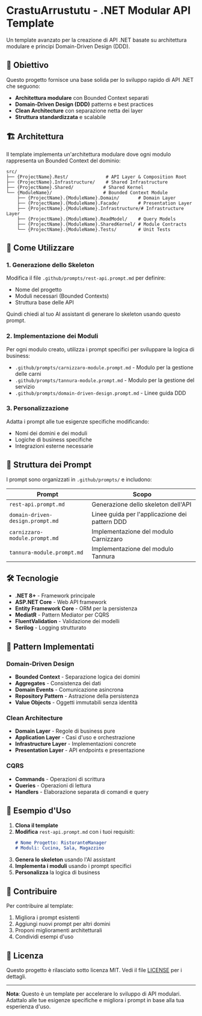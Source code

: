 # CrastuArrustutu - .NET Modular API Template

Un template avanzato per la creazione di API .NET basate su architettura modulare e principi Domain-Driven Design (DDD).

## 🎯 Obiettivo

Questo progetto fornisce una base solida per lo sviluppo rapido di API .NET che seguono:
- **Architettura modulare** con Bounded Context separati
- **Domain-Driven Design (DDD)** patterns e best practices
- **Clean Architecture** con separazione netta dei layer
- **Struttura standardizzata** e scalabile

## 🏗️ Architettura

Il template implementa un'architettura modulare dove ogni modulo rappresenta un Bounded Context del dominio:

```
src/
├── {ProjectName}.Rest/              # API Layer & Composition Root
├── {ProjectName}.Infrastructure/    # Shared Infrastructure
├── {ProjectName}.Shared/           # Shared Kernel
└── {ModuleName}/                   # Bounded Context Module
    ├── {ProjectName}.{ModuleName}.Domain/       # Domain Layer
    ├── {ProjectName}.{ModuleName}.Facade/       # Presentation Layer
    ├── {ProjectName}.{ModuleName}.Infrastructure/# Infrastructure Layer
    ├── {ProjectName}.{ModuleName}.ReadModel/    # Query Models
    ├── {ProjectName}.{ModuleName}.SharedKernel/ # Module Contracts
    └── {ProjectName}.{ModuleName}.Tests/        # Unit Tests
```

## 🚀 Come Utilizzare

### 1. Generazione dello Skeleton

Modifica il file `.github/prompts/rest-api.prompt.md` per definire:
- Nome del progetto
- Moduli necessari (Bounded Contexts)
- Struttura base delle API

Quindi chiedi al tuo AI assistant di generare lo skeleton usando questo prompt.

### 2. Implementazione dei Moduli

Per ogni modulo creato, utilizza i prompt specifici per sviluppare la logica di business:
- `.github/prompts/carnizzaro-module.prompt.md` - Modulo per la gestione delle carni
- `.github/prompts/tannura-module.prompt.md` - Modulo per la gestione del servizio
- `.github/prompts/domain-driven-design.prompt.md` - Linee guida DDD

### 3. Personalizzazione

Adatta i prompt alle tue esigenze specifiche modificando:
- Nomi dei domini e dei moduli
- Logiche di business specifiche
- Integrazioni esterne necessarie

## 📁 Struttura dei Prompt

I prompt sono organizzati in `.github/prompts/` e includono:

| Prompt | Scopo |
|--------|--------|
| `rest-api.prompt.md` | Generazione dello skeleton dell'API |
| `domain-driven-design.prompt.md` | Linee guida per l'applicazione dei pattern DDD |
| `carnizzaro-module.prompt.md` | Implementazione del modulo Carnizzaro |
| `tannura-module.prompt.md` | Implementazione del modulo Tannura |

## 🛠️ Tecnologie

- **.NET 8+** - Framework principale
- **ASP.NET Core** - Web API framework
- **Entity Framework Core** - ORM per la persistenza
- **MediatR** - Pattern Mediator per CQRS
- **FluentValidation** - Validazione dei modelli
- **Serilog** - Logging strutturato

## 🎨 Pattern Implementati

### Domain-Driven Design
- **Bounded Context** - Separazione logica dei domini
- **Aggregates** - Consistenza dei dati
- **Domain Events** - Comunicazione asincrona
- **Repository Pattern** - Astrazione della persistenza
- **Value Objects** - Oggetti immutabili senza identità

### Clean Architecture
- **Domain Layer** - Regole di business pure
- **Application Layer** - Casi d'uso e orchestrazione
- **Infrastructure Layer** - Implementazioni concrete
- **Presentation Layer** - API endpoints e presentazione

### CQRS
- **Commands** - Operazioni di scrittura
- **Queries** - Operazioni di lettura
- **Handlers** - Elaborazione separata di comandi e query

## 📖 Esempio d'Uso

1. **Clona il template**
2. **Modifica** `rest-api.prompt.md` con i tuoi requisiti:
   ```markdown
   # Nome Progetto: RistoranteManager
   # Moduli: Cucina, Sala, Magazzino
   ```
3. **Genera lo skeleton** usando l'AI assistant
4. **Implementa i moduli** usando i prompt specifici
5. **Personalizza** la logica di business

## 🤝 Contribuire

Per contribuire al template:
1. Migliora i prompt esistenti
2. Aggiungi nuovi prompt per altri domini
3. Proponi miglioramenti architetturali
4. Condividi esempi d'uso

## 📄 Licenza

Questo progetto è rilasciato sotto licenza MIT. Vedi il file [LICENSE](LICENSE) per i dettagli.

---

**Nota**: Questo è un template per accelerare lo sviluppo di API modulari. Adattalo alle tue esigenze specifiche e migliora i prompt in base alla tua esperienza d'uso.